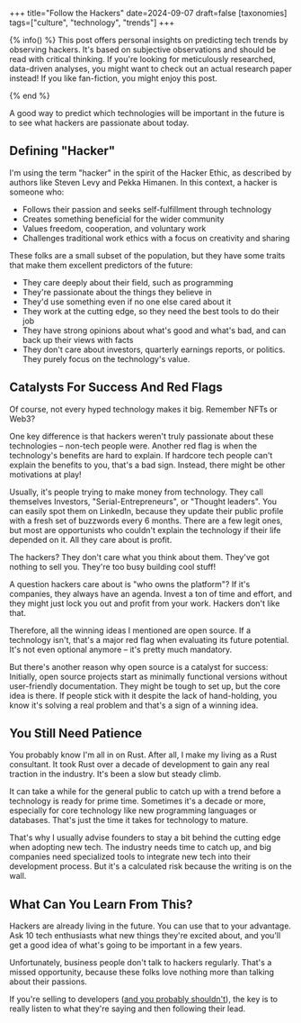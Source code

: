 +++
title="Follow the Hackers"
date=2024-09-07
draft=false
[taxonomies]
tags=["culture", "technology", "trends"]
+++

{% info() %}
This post offers personal insights on predicting tech trends by observing hackers. It's based on subjective observations and should be read with critical thinking. If you're looking for meticulously researched, data-driven analyses, you might want to check out an actual research paper instead!
If you like fan-fiction, you might enjoy this post.

{% end %}

A good way to predict which technologies will be important in the future is to see what hackers are passionate about today.

## Defining "Hacker"

I'm using the term "hacker" in the spirit of the Hacker Ethic, as described by authors like Steven Levy and Pekka Himanen. In this context, a hacker is someone who:

- Follows their passion and seeks self-fulfillment through technology
- Creates something beneficial for the wider community
- Values freedom, cooperation, and voluntary work
- Challenges traditional work ethics with a focus on creativity and sharing

These folks are a small subset of the population, but they have some traits that make them excellent predictors of the future:

- They care deeply about their field, such as programming
- They're passionate about the things they believe in
- They'd use something even if no one else cared about it
- They work at the cutting edge, so they need the best tools to do their job
- They have strong opinions about what's good and what's bad, and can back up their views with facts
- They don't care about investors, quarterly earnings reports, or politics. They purely focus on the technology's value.

## Catalysts For Success And Red Flags

Of course, not every hyped technology makes it big. Remember NFTs or Web3?

One key difference is that hackers weren't truly passionate about these technologies &ndash; non-tech people were. 
Another red flag is when the technology's benefits are hard to explain.
If hardcore tech people can't explain the benefits to you, that's a bad sign.
Instead, there might be other motivations at play!

Usually, it's people trying to make money from technology.
They call themselves Investors, "Serial-Entrepreneurs", or "Thought leaders".
You can easily spot them on LinkedIn, because they update their public profile with a fresh set of buzzwords every 6 months.
There are a few legit ones, but most are opportunists who couldn't explain the technology if their life depended on it.
All they care about is profit.

The hackers? They don't care what you think about them.
They've got nothing to sell you.
They're too busy building cool stuff!

A question hackers care about is "who owns the platform"?
If it's companies, they always have an agenda.
Invest a ton of time and effort, and they might just lock you out and profit from your work.
Hackers don't like that.

Therefore, all the winning ideas I mentioned are open source.
If a technology isn't, that's a major red flag when evaluating its future potential.
It's not even optional anymore &ndash; it's pretty much mandatory.

But there's another reason why open source is a catalyst for success:
Initially, open source projects start as minimally functional versions without user-friendly documentation.
They might be tough to set up, but the core idea is there.
If people stick with it despite the lack of hand-holding, you know it's solving a real problem
and that's a sign of a winning idea.

## You Still Need Patience 

You probably know I'm all in on Rust.
After all, I make my living as a Rust consultant.
It took Rust over a decade of development to gain any real traction in the industry.
It's been a slow but steady climb.

It can take a while for the general public to catch up with a trend before a technology is ready for prime time.
Sometimes it's a decade or more, especially for core technology like new programming languages or databases.
That's just the time it takes for technology to mature.

That's why I usually advise founders to stay a bit behind the cutting edge when adopting new tech.
The industry needs time to catch up, and big companies need specialized tools to integrate new tech into their development process.
But it's a calculated risk because the writing is on the wall.

## What Can You Learn From This?

Hackers are already living in the future.
You can use that to your advantage.
Ask 10 tech enthusiasts what new things they're excited about, and you'll get a good idea of what's going to be important in a few years.

Unfortunately, business people don't talk to hackers regularly. That's a missed opportunity, because these folks love nothing more than talking about their passions.

If you're selling to developers ([and you probably shouldn't](/2024/selling-to-developers/)),
the key is to really listen to what they're saying and then following their lead.